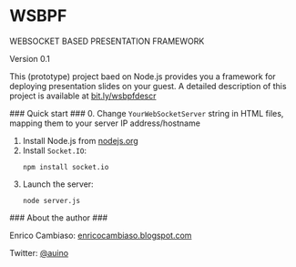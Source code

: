 # WSBPF
WEBSOCKET BASED PRESENTATION FRAMEWORK

Version 0.1

This (prototype) project baed on Node.js provides you a framework for deploying presentation slides on your guest.
A detailed description of this project is available at [bit.ly/wsbpfdescr](http://bit.ly/wsbpfdescr)

### Quick start ###
 0. Change `YourWebSocketServer` string in HTML files, mapping them to your server IP address/hostname
 1. Install Node.js from [nodejs.org](https://nodejs.org)
 2. Install `Socket.IO`:
    ```
    npm install socket.io
    ```
 3. Launch the server:
    ```
    node server.js
    ```

### About the author ###

Enrico Cambiaso: [enricocambiaso.blogspot.com](http://enricocambiaso.blogspot.com)

Twitter: [@auino](https://twitter.com/auino)
